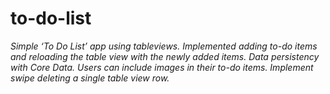# to-do-list


*Simple ‘To Do List’ app using tableviews. Implemented adding to-do items and reloading the table view with the newly added items. Data persistency with Core Data. Users can include images in their to-do items. Implement swipe deleting a single table view row.* 
